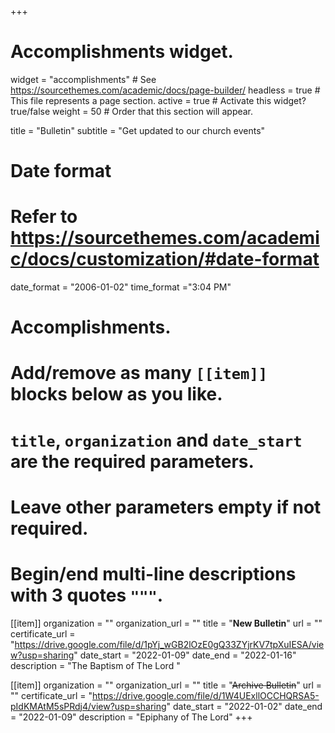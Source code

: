 +++
# Accomplishments widget.
widget = "accomplishments"  # See https://sourcethemes.com/academic/docs/page-builder/
headless = true  # This file represents a page section.
active = true  # Activate this widget? true/false
weight = 50  # Order that this section will appear.

title = "Bulletin"
subtitle = "Get updated to our church events"

# Date format
#   Refer to https://sourcethemes.com/academic/docs/customization/#date-format
date_format = "2006-01-02"
time_format ="3:04 PM"

# Accomplishments.
#   Add/remove as many `[[item]]` blocks below as you like.
#   `title`, `organization` and `date_start` are the required parameters.
#   Leave other parameters empty if not required.
#   Begin/end multi-line descriptions with 3 quotes `"""`.

[[item]]
  organization = ""
  organization_url = ""
  title = "**New Bulletin**"
  url = ""
  certificate_url = "https://drive.google.com/file/d/1pYj_wGB2lOzE0gQ33ZYjrKV7tpXuIESA/view?usp=sharing"
  date_start = "2022-01-09"
  date_end = "2022-01-16"
  description = "The Baptism of The Lord "

[[item]]
  organization = ""
  organization_url = ""
  title = "~~Archive Bulletin~~"
  url = ""
  certificate_url = "https://drive.google.com/file/d/1W4UExllOCCHQRSA5-pIdKMAtM5sPRdj4/view?usp=sharing"
  date_start = "2022-01-02"
  date_end = "2022-01-09"
  description = "Epiphany of The Lord"
+++
